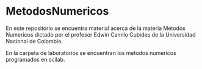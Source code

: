 # MetodosNumericos

En este repositorio se encuentra material acerca de la materia Metodos Numericos dictado por el profesor Edwin Camilo Cubides de la Universidad Nacional de Colombia.

En la carpeta de laboratorios se encuentran los metodos numericos programados en scilab.

